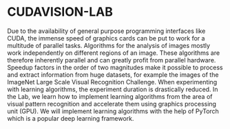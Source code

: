 # CUDAVISION-LAB
Due to the availability of general purpose programming interfaces like CUDA, the immense speed of graphics cards can be put to work for a multitude of parallel tasks. Algorithms for the analysis of images mostly work independently on different regions of an image. These algorithms are therefore inherently parallel and can greatly profit from parallel hardware.  Speedup factors in the order of two magnitudes make it possible to process and extract information from huge datasets, for example the images of the ImageNet Large Scale Visual Recognition Challenge. When experimenting with learning algorithms, the experiment duration is drastically reduced.  In the Lab, we learn how to implement learning algorithms from the area of visual pattern recognition and accelerate them using graphics processing unit (GPU). We will implement learning algorithms with the help of PyTorch which is a popular deep learning framework. 
